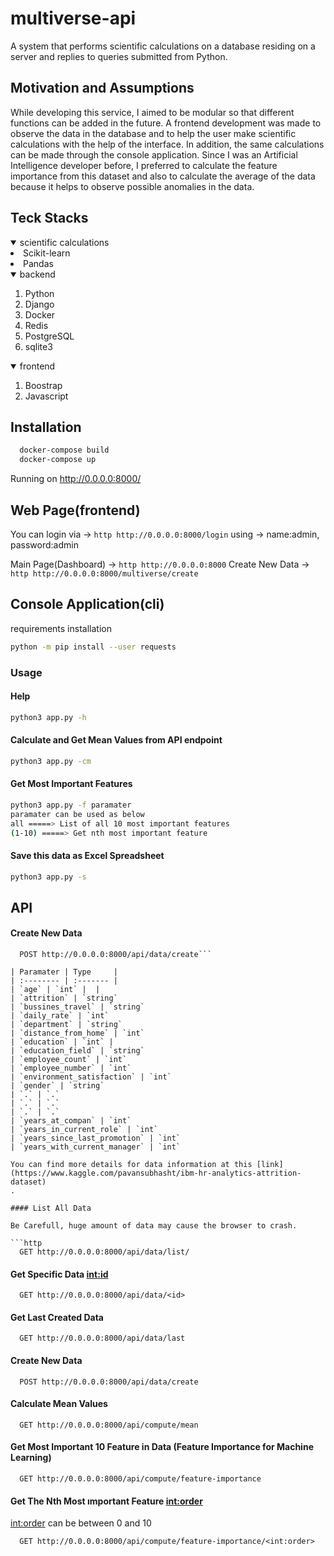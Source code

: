 # multiverse-api
A system that performs scientific calculations on a database residing on a server and replies to queries submitted from Python.


## Motivation and Assumptions
While developing this service, I aimed to be modular so that different functions can be added in the future. A frontend development was made to observe the data in the database and to help the user make scientific calculations with the help of the interface. In addition, the same calculations can be made through the console application. Since I was an Artificial Intelligence developer before, I preferred to calculate the feature importance from this dataset and also to calculate the average of the data because it helps to observe possible anomalies in the data.


## Teck Stacks
</details>
<details open="open">
    <summary>scientific calculations</summary>
  </ol>  
    <li><a>Scikit-learn</a></li>
    <li><a>Pandas</a></li>
  </ol>
</details>
<details open="open">
    <summary>backend</summary>
  <ol>
    <li><a>Python</a></li>
    <li><a>Django</a></li>
    <li><a>Docker</a></li>
    <li><a>Redis</a></li>
    <li><a>PostgreSQL</a></li>
    <li><a>sqlite3</a></li>
  </ol>
</details>
<details open="open">
  <summary>frontend</summary>
   <ol>
    <li><a>Boostrap</a></li>
    <li><a>Javascript</a></li>
  </ol>
 </details>


## Installation 

```bash 
  docker-compose build
  docker-compose up
```

Running on http://0.0.0.0:8000/

 
## Web Page(frontend)

You can login via -> ```http http://0.0.0.0:8000/login```
using -> name:admin, password:admin

Main Page(Dashboard) -> ```http http://0.0.0.0:8000```
Create New Data -> ```http http://0.0.0.0:8000/multiverse/create```
 
 
 
## Console Application(cli)
requirements installation
```bash 
python -m pip install --user requests
```

### Usage

#### Help
```bash 
python3 app.py -h
```

#### Calculate and Get Mean Values from API endpoint
```bash 
python3 app.py -cm
```

#### Get Most Important Features
```bash 
python3 app.py -f paramater
paramater can be used as below
all =====> List of all 10 most important features
(1-10) =====> Get nth most important feature
```

#### Save this data as Excel Spreadsheet
```bash 
python3 app.py -s 
```



## API 

#### Create New Data

```http
  POST http://0.0.0.0:8000/api/data/create```

| Paramater | Type     | 
| :-------- | :------- | 
| `age` | `int` |  |
| `attrition` | `string` 
| `bussines_travel` | `string` 
| `daily_rate` | `int` 
| `department` | `string`
| `distance_from_home` | `int`
| `education` | `int` |
| `education_field` | `string`
| `employee_count` | `int`
| `employee_number` | `int` 
| `environment_satisfaction` | `int` 
| `gender` | `string`
| `.` | `.` 
| `.` | `.` 
| `.` | `.` 
| `years_at_compan` | `int`
| `years_in_current_role` | `int`
| `years_since_last_promotion` | `int`
| `years_with_current_manager` | `int`

You can find more details for data information at this [link](https://www.kaggle.com/pavansubhasht/ibm-hr-analytics-attrition-dataset)
.

#### List All Data

Be Carefull, huge amount of data may cause the browser to crash.

```http
  GET http://0.0.0.0:8000/api/data/list/
```
#### Get Specific Data <int:id>

```http
  GET http://0.0.0.0:8000/api/data/<id>
```
#### Get Last Created Data

```http
  GET http://0.0.0.0:8000/api/data/last
```

#### Create New Data

```http
  POST http://0.0.0.0:8000/api/data/create
```

#### Calculate Mean Values

```http
  GET http://0.0.0.0:8000/api/compute/mean
```

#### Get Most Important 10 Feature in Data (Feature Importance for Machine Learning)

```http
  GET http://0.0.0.0:8000/api/compute/feature-importance
```

#### Get The Nth Most ımportant Feature <int:order>

<int:order> can be between 0 and 10

```http
  GET http://0.0.0.0:8000/api/compute/feature-importance/<int:order>
```


